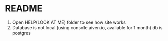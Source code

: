 # README
1. Open HELP(LOOK AT ME) folder to see how site works 
2. Database is not local  (using console.aiven.io, avaliable for 1 month) db is postgres


